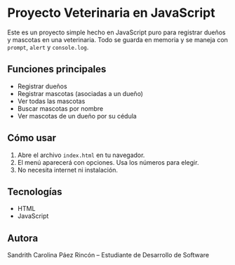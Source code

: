 # Proyecto Veterinaria en JavaScript

Este es un proyecto simple hecho en JavaScript puro para registrar dueños y mascotas en una veterinaria. Todo se guarda en memoria y se maneja con `prompt`, `alert` y `console.log`.

## Funciones principales

- Registrar dueños
- Registrar mascotas (asociadas a un dueño)
- Ver todas las mascotas
- Buscar mascotas por nombre
- Ver mascotas de un dueño por su cédula

## Cómo usar

1. Abre el archivo `index.html` en tu navegador.
2. El menú aparecerá con opciones. Usa los números para elegir.
3. No necesita internet ni instalación.

## Tecnologías

- HTML
- JavaScript

## Autora

Sandrith Carolina Páez Rincón – Estudiante de Desarrollo de Software
